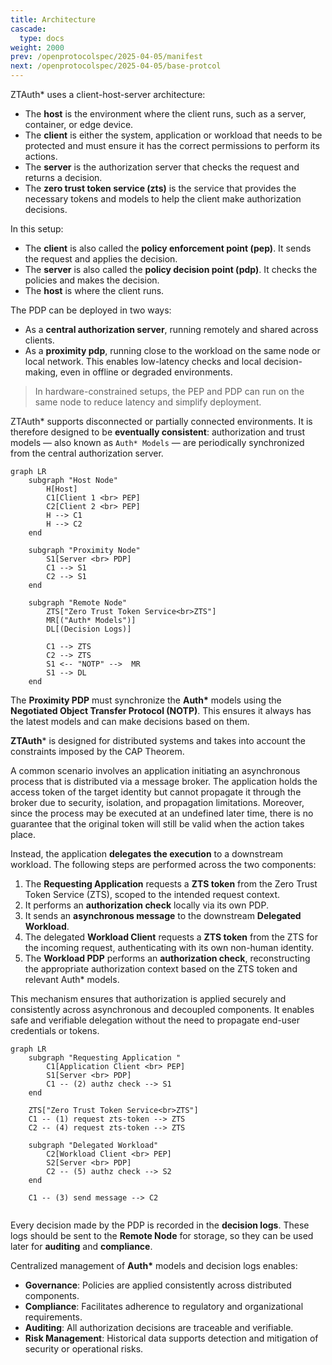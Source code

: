 ```yaml
---
title: Architecture
cascade:
  type: docs
weight: 2000
prev: /openprotocolspec/2025-04-05/manifest
next: /openprotocolspec/2025-04-05/base-protcol
---
```

ZTAuth* uses a client-host-server architecture:

- The **host** is the environment where the client runs, such as a server, container, or edge device.
- The **client** is either the system, application or workload that needs to be protected and must ensure it has the correct permissions to perform its actions.
- The **server** is the authorization server that checks the request and returns a decision.
- The **zero trust token service (zts)** is the service that provides the necessary tokens and models to help the client make authorization decisions.

In this setup:

- The **client** is also called the **policy enforcement point (pep)**. It sends the request and applies the decision.
- The **server** is also called the **policy decision point (pdp)**. It checks the policies and makes the decision.
- The **host** is where the client runs.

The PDP can be deployed in two ways:

- As a **central authorization server**, running remotely and shared across clients.
- As a **proximity pdp**, running close to the workload on the same node or local network. This enables low-latency checks and local decision-making, even in offline or degraded environments.

> In hardware-constrained setups, the PEP and PDP can run on the same node to reduce latency and simplify deployment.

ZTAuth* supports disconnected or partially connected environments. It is therefore designed to be **eventually consistent**: authorization and trust models — also known as `Auth* Models` — are periodically synchronized from the central authorization server.

```mermaid
graph LR
    subgraph "Host Node"
        H[Host]
        C1[Client 1 <br> PEP]
        C2[Client 2 <br> PEP]
        H --> C1
        H --> C2
    end

    subgraph "Proximity Node"
        S1[Server <br> PDP]
        C1 --> S1
        C2 --> S1
    end

    subgraph "Remote Node"
        ZTS["Zero Trust Token Service<br>ZTS"]
        MR[("Auth* Models")]
        DL[(Decision Logs)]

        C1 --> ZTS
        C2 --> ZTS
        S1 <-- "NOTP" -->  MR
        S1 --> DL
    end
```

The **Proximity PDP** must synchronize the **Auth\*** models using the **Negotiated Object Transfer Protocol (NOTP)**. This ensures it always has the latest models and can make decisions based on them.

**ZTAuth*** is designed for distributed systems and takes into account the constraints imposed by the CAP Theorem.

A common scenario involves an application initiating an asynchronous process that is distributed via a message broker. The application holds the access token of the target identity but cannot propagate it through the broker due to security, isolation, and propagation limitations. Moreover, since the process may be executed at an undefined later time, there is no guarantee that the original token will still be valid when the action takes place.

Instead, the application **delegates the execution** to a downstream workload. The following steps are performed across the two components:

1. The **Requesting Application** requests a **ZTS token** from the Zero Trust Token Service (ZTS), scoped to the intended request context.
2. It performs an **authorization check** locally via its own PDP.
3. It sends an **asynchronous message** to the downstream **Delegated Workload**.
4. The delegated **Workload Client** requests a **ZTS token** from the ZTS for the incoming request, authenticating with its own non-human identity.
5. The **Workload PDP** performs an **authorization check**, reconstructing the appropriate authorization context based on the ZTS token and relevant Auth\* models.

This mechanism ensures that authorization is applied securely and consistently across asynchronous and decoupled components. It enables safe and verifiable delegation without the need to propagate end-user credentials or tokens.

```mermaid
graph LR
    subgraph "Requesting Application "
        C1[Application Client <br> PEP]
        S1[Server <br> PDP]
        C1 -- (2) authz check --> S1
    end

    ZTS["Zero Trust Token Service<br>ZTS"]
    C1 -- (1) request zts-token --> ZTS
    C2 -- (4) request zts-token --> ZTS

    subgraph "Delegated Workload"
        C2[Workload Client <br> PEP]
        S2[Server <br> PDP]
        C2 -- (5) authz check --> S2
    end

    C1 -- (3) send message --> C2
    
```

Every decision made by the PDP is recorded in the **decision logs**. These logs should be sent to the **Remote Node** for storage, so they can be used later for **auditing** and **compliance**.

Centralized management of **Auth\*** models and decision logs enables:

- **Governance**: Policies are applied consistently across distributed components.
- **Compliance**: Facilitates adherence to regulatory and organizational requirements.
- **Auditing**: All authorization decisions are traceable and verifiable.
- **Risk Management**: Historical data supports detection and mitigation of security or operational risks.
